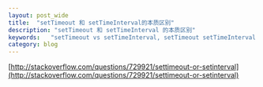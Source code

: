 ```yaml
---
layout: post_wide
title:  "setTimeout 和 setTimeInterval的本质区别"
description: "setTimeout 和 setTimeInterval 的本质区别"
keywords:   "setTimeout vs setTimeInterval, setTimeout setTimeInterval 本质区别"
category: blog
---
```


[http://stackoverflow.com/questions/729921/settimeout-or-setinterval](http://stackoverflow.com/questions/729921/settimeout-or-setinterval)
